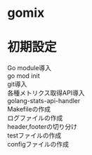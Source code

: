# gomix
# 初期設定
Go module導入  
go mod init  
git導入  
各種メトリクス取得API導入  
golang-stats-api-handler  
Makefileの作成  
ログファイルの作成  
header,footerの切り分け  
testファイルの作成  
configファイルの作成  
